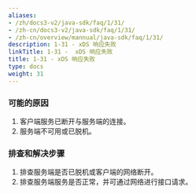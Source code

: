```yaml
---
aliases:
- /zh/docs3-v2/java-sdk/faq/1/31/
- /zh-cn/docs3-v2/java-sdk/faq/1/31/
- /zh-cn/overview/mannual/java-sdk/faq/1/31/
description: 1-31 - xDS 响应失败
linkTitle: 1-31 -  xDS 响应失败
title: 1-31 - xDS 响应失败
type: docs
weight: 31
---
```







### 可能的原因

1. 客户端服务已断开与服务端的连接。
2. 服务端不可用或已脱机。

### 排查和解决步骤

1. 排查服务端是否已脱机或客户端的网络断开。
2. 排查服务端服务是否正常，并可通过网络进行接口请求。
